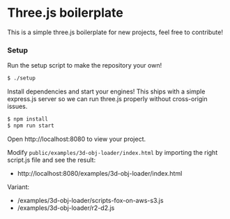 # Three.js boilerplate
This is a simple three.js boilerplate for new projects, feel free to contribute!

### Setup
Run the setup script to make the repository your own!

```bash
$ ./setup
```

Install dependencies and start your engines! This ships with a simple express.js server so we can run three.js properly without cross-origin issues.

```bash
$ npm install
$ npm run start
```

Open http://localhost:8080 to view your project.

Modify `public/examples/3d-obj-loader/index.html` by importing the right script.js file and see the result:

* http://localhost:8080/examples/3d-obj-loader/index.html

Variant:

- /examples/3d-obj-loader/scripts-fox-on-aws-s3.js
- /examples/3d-obj-loader/r2-d2.js
